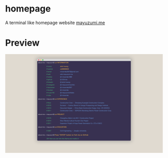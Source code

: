 # homepage
A terminal like homepage website
[mayuzumi.me](http://mayuzumi.me)

# Preview
![](preview.png)
